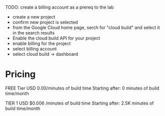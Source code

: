 TODO: create a billing account as a prereq to the lab

- create a new project
- confirm new project is selected
- from the Google Cloud home page, serch for "cloud build" and select it in the search results
- Enable the cloud build API for your project
- enable billing for the project
- select billing account
- select cloud build -> dashboard


# Pricing
FREE Tier USD 0.00/minutes of build time Starting after: 0 minutes of build time/month

TIER 1 USD $0.006 /minutes of build time Starting after: 2.5K minutes of build time/month